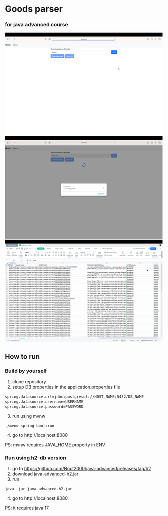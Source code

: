 # Goods parser
### for java advanced course

<img src="./main-window.png">
<img src="success-search.png">
<img src="xlsx.png">

## How to run
### Build by yourself
1) clone repository
2) setup DB properties in the application.properties file
```properties
spring.datasource.url=jdbc:postgresql://HOST_NAME:5432/DB_NAME
spring.datasource.username=USERNAME
spring.datasource.password=PASSWORD
```
3) run using mvnw 
```shell
./mvnw spring-boot:run
```
4) go to http://localhost:8080

PS: mvnw requires JAVA_HOME property in ENV

### Run using h2-db version
1) go to https://github.com/Noct2000/java-advanced/releases/tag/h2
2) download java-advanced-h2.jar
3) run 
```shell
java -jar java-advanced-h2.jar
```
4) go to http://localhost:8080

PS: it requires java 17
